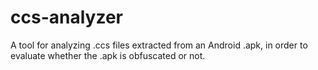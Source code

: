 # ccs-analyzer
A tool for analyzing .ccs files extracted from an Android .apk, in order to evaluate whether the .apk is obfuscated or not.
